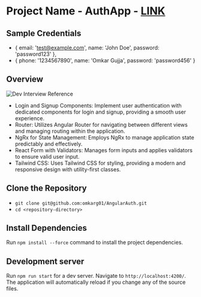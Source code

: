 # Project Name - AuthApp - [LINK](https://angular-auth-srys.vercel.app/)

## Sample Credentials
- { email: 'test@example.com', name: 'John Doe', password: 'password123' },
- { phone: '1234567890', name: 'Omkar Gujja', password: 'password456' }
  
## Overview
![Dev Interview Reference](https://github.com/user-attachments/assets/003a9af3-857e-4537-970c-169d452d105c)
- Login and Signup Components: Implement user authentication with dedicated components for login and signup, providing a smooth user experience.
- Router: Utilizes Angular Router for navigating between different views and managing routing within the application.
- NgRx for State Management: Employs NgRx to manage application state predictably and effectively.
- React Form with Validators: Manages form inputs and applies validators to ensure valid user input.
- Tailwind CSS: Uses Tailwind CSS for styling, providing a modern and responsive design with utility-first classes.

## Clone the Repository

- `git clone git@github.com:omkarg01/AngularAuth.git`
- `cd <repository-directory>`

## Install Dependencies

Run `npm install --force` command to install the project dependencies.

## Development server

Run `npm run start` for a dev server. Navigate to `http://localhost:4200/`. The application will automatically reload if you change any of the source files.
